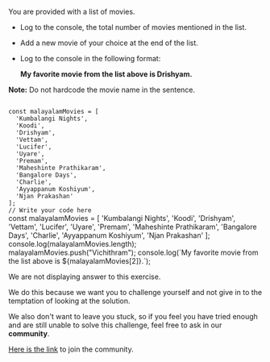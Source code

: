 You are provided with a
list of movies.

- Log to the console, the
  total number of movies
  mentioned in the list.

- Add a new movie of your
  choice at the end of
  the list.

- Log to the console in the following format:

  **My favorite movie from the list above is Drishyam.**

**Note:** Do not hardcode
the movie name in the sentence.

<codeblock language="javascript" type="exercise" testMode="fixedInput" showSolution="false">
<code>
const malayalamMovies = [
  'Kumbalangi Nights',
  'Koodi',
  'Drishyam',
  'Vettam',
  'Lucifer',
  'Uyare',
  'Premam',
  'Maheshinte Prathikaram',
  'Bangalore Days',
  'Charlie',
  'Ayyappanum Koshiyum',
  'Njan Prakashan'
];
// Write your code here
</code>
<solution>
const malayalamMovies = [
  'Kumbalangi Nights',
  'Koodi',
  'Drishyam',
  'Vettam',
  'Lucifer',
  'Uyare',
  'Premam',
  'Maheshinte Prathikaram',
  'Bangalore Days',
  'Charlie',
  'Ayyappanum Koshiyum',
  'Njan Prakashan'
];
console.log(malayalamMovies.length);
malayalamMovies.push("Vichithram");
console.log(`My favorite movie from the list above is ${malayalamMovies[2]}.`);
</solution>
</codeblock>

We are not displaying answer to this exercise.

We do this because we want you to challenge yourself
and
not give in to the temptation of looking at the solution.

We also don't want to leave you stuck, so if you feel
you have tried enough and are still unable to solve
this challenge, feel free to ask in our **community**.

[Here is the link](https://bigbinaryacademy.slack.com/join/shared_invite/zt-23dvxwolx-U9LYYbv4ycmODEA1cbNFgA#/shared-invite/email) to join the community.

